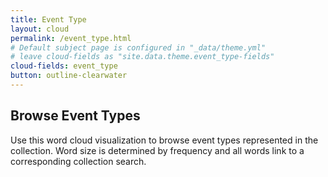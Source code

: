 ```yaml
---
title: Event Type
layout: cloud
permalink: /event_type.html
# Default subject page is configured in "_data/theme.yml"
# leave cloud-fields as "site.data.theme.event_type-fields"
cloud-fields: event_type
button: outline-clearwater
---
```


## Browse Event Types

Use this word cloud visualization to browse event types represented in the collection.
Word size is determined by frequency and all words link to a corresponding collection search.
